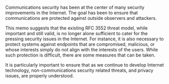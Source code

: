 
Communications security has been at the center of many security improvements in
the Internet. The goal has been to ensure that communications are protected
against outside observers and attackers.

This memo suggests that the existing RFC 3552 threat model, while important and still
valid, is no longer alone sufficient to cater for the pressing security issues
in the Internet. For instance, it is also necessary to protect systems against
endpoints that are compromised, malicious, or whose interests simply do not
align with the interests of the users. While such protection is difficult,
there are some measures that can be taken.

It is particularly important to ensure that as we continue to develop Internet
technology, non-communications security related threats, and privacy issues,
are properly understood.


